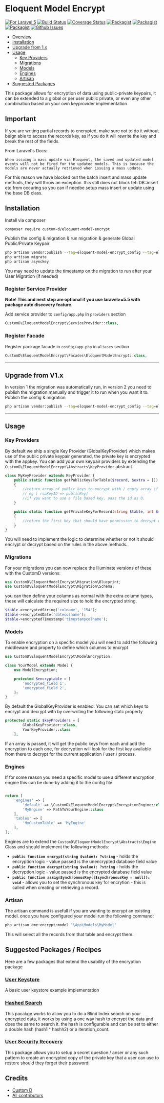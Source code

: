 <a name="overview"></a>

# Eloquent Model Encrypt

[![For Laravel 5][badge_laravel]](https://github.com/customd/eloquent-model-encrypt)
[![Build Status](https://travis-ci.org/customd/eloquent-model-encrypt.svg?branch=master)](https://travis-ci.org/customd/eloquent-model-encrypt)
[![Coverage Status](https://coveralls.io/repos/github/customd/eloquent-model-encrypt/badge.svg?branch=master)](https://coveralls.io/github/customd/eloquent-model-encrypt?branch=master)
[![Packagist](https://img.shields.io/packagist/v/custom-d/eloquent-model-encrypt.svg)](https://packagist.org/packages/custom-d/eloquent-model-encrypt)
[![Packagist](https://poser.pugx.org/custom-d/eloquent-model-encrypt/d/total.svg)](https://packagist.org/packages/custom-d/eloquent-model-encrypt)
[![Packagist](https://img.shields.io/packagist/l/custom-d/eloquent-model-encrypt.svg)](https://packagist.org/packages/custom-d/eloquent-model-encrypt)
[![Github Issues][badge_issues]](https://github.com/customd/eloquent-model-encrypt/issue)

-   [Overview](#overview)
-   [Installation](#installation)
-   [Upgrade from 1.x](#upgrade)
-   [Usage](#usage)
    -   [Key Providers](#keyproviders)
    -   [Migrations](#migrations)
    -   [Models](#models)
    -   [Engines](#engines)
    -   [Artisan](#artisan)
-   [Suggested Packages](#suggestions)



This package allows for encryption of data using public-private keypairs, it can be extended to a global or per user public private, or even any other combination based on your own keyprovider implementation

## Important

If you are writing partial records to encrypted, make sure not to do it without beign able to access the records key, as if you do it will rewrite the key and break the rest of the fields.

From Laravel's Docs:

`When issuing a mass update via Eloquent, the saved and updated model events will not be fired for the updated models. This is because the models are never actually retrieved when issuing a mass update.`

For this reason we have blocked out the batch insert and mass update methods, they will throw an exception. this still does not block teh DB::insert etc from occuring so you can if needbe setup mass insert or update using the base DB class.

<a name="installation"></a>

## Installation

Install via composer

```bash
composer require custom-d/eloquent-model-encrypt
```

Publish the config & migration & run migration & generate Global Public/Private Keypair

```bash
php artisan vendor:publish --tag=eloquent-model-encrypt_config --tag=eloquent-model-encrypt_migration
php artisan migrate
php artisan asynckey
```

You may need to update the timestamp on the migration to run after your User Migration (if needed)

### Register Service Provider

**Note! This and next step are optional if you use laravel>=5.5 with package
auto discovery feature.**

Add service provider to `config/app.php` in `providers` section

```php
CustomD\EloquentModelEncrypt\ServiceProvider::class,
```

### Register Facade

Register package facade in `config/app.php` in `aliases` section

```php
CustomD\EloquentModelEncrypt\Facades\EloquentModelEncrypt::class,
```

---

<a name="upgrade"></a>

## Upgrade from V1.x

In version 1 the migration was automatically run, in version 2 you need to publish the migration manually and trigger it to run when you want it to.
Publish the config & migration

```bash
php artisan vendor:publish --tag=eloquent-model-encrypt_config --tag=eloquent-model-encrypt_migration
```

---

<a name="usage"></a>

## Usage

<a name="keyproviders"></a>

### Key Providers

By default we ship a single Key Provider (GlobalKeyProvider) which makes use of the public private keypair generated, the private key is encrypted with the appkey.
You can add your own keypair providers by extending the `CustomD\EloquentModelEncrypt\Abstracts\KeyProvider` abstract.

```php
class MyKeyProvider extends KeyProvider {
    public static function getPublicKeysForTable($record, $extra = []): array
    {
        //return array of public keys to encrypt with / enpty array if not needed
        // eg [ rsaKeyID => publicKey]
        //if you want to use a file based key, pass the id as 0.
    }

    public static function getPrivateKeyForRecord(string $table, int $recordId): ?string
    {
        //return the first key that should have permission to decrypt or null if none.
    }
}
```

You will need to implement the logic to determine whether or not it should encrypt or decrypt based on the rules in the above methods.

<a name="migrations"></a>

### Migrations

For your migrations you can now replace the Illuminate versions of these with the CustomD versions:

```php
use CustomD\EloquentModelEncrypt\Migration\Blueprint;
use CustomD\EloquentModelEncrypt\Migration\Schema;
```

you can then define your columns as normal with the extra column types, these will calculate the required size to hold the encrypted string.

```php
$table->encryptedString('colname', '154');
$table->encryptedDate('datecolname');
$table->encryptedTimestamp('timestampcolname');
```

<a name="models"></a>

### Models

To enable encryption on a specific model you will need to add the following middleware and property to define which columns to encrypt

```php
use CustomD\EloquentModelEncrypt\ModelEncryption;

class YourModel extends Model {
	use ModelEncryption;

	protected $encryptable = [
        'encrypted_field 1',
        'encrypted_field 2',
    ];
}
```

By default the GlobalKeyProvider is enabled. You can set which keys to encrypt and decrypt with by overwriting the following statc property

```php
protected static $keyProviders = [
        GlobalKeyProvider::class,
        YourKeyProvider::class
    ];
```

If an array is passed, it will get the public keys from each and add the encryption to each one,
for decryption will look for the first key available from there to decrypt for the current application / user / process.

<a name="engines"></a>

### Engines

If for some reason you need a specific model to use a different encryption engine this can be done by adding it to the config file

```php

return [
    'engines' => [
		'default' => \CustomD\EloquentModelEncrypt\EncryptionEngine::class,
		'MyEngine' => PathToYourEngine::class
    ],
    'tables' => [
		'MyCustomTable' => 'MyEngine'
    ],
];

```

Engines are to extend the `CustomD\EloquentModelEncrypt\Abstracts\Engine` Class and should implement the following methods:

-   **`public function encrypt(string $value): ?string`** - holds the encryption logic - value passed is the unencrypted database field value
-   **`public function decrypt(string $value): ?string`** - holds the decryption logic - value passed is the encrypted database field value
-   **`public function assignSynchronousKey([$synchronousKey = null]): void`** - allows you to set the synchronous key for encrytion - this is called when creating or retrieving a record.

<a name="artisan"></a>

### Artisan

The artisan command is usefull if you are wanting to encrypt an existing model. once you have configured your model run the following command:

```php
php artisan eme:encrypt:model "\App\Models\MyModel"
```

This will select all the records from that table and encrypt them.

<a name="suggestions"></a>
## Suggested Packages / Recipes

Here are a few packages that extend the usability of the encryption package

### [User Keystore](docs/UserKeyExample.md)
A basic user keystore example implementation

### [Hashed Search](https://github.com/customd/hashed-search)
This pacakge works to allow you to do a Blind Index search on your encrypted data, it works by using a one way hash to encrypt the data and does the same to search it.
the hash is configurable and can be set to either a double hash (hash1 ^ hashh2) or a iteration_count.

### [User Security Recovery](https://github.com/customd/user-security-recovery)
This package allows you to setup a secret question / anser or any such pattern to create an encrypted copy of the private key that a user can use to restore should they forget their password.

## Credits

-   [Custom D](https://git.customd.com/composert)
-   [All contributors](https://git.customd.com/composer/eloquent-model-encrypt/-/graphs/master)

[badge_laravel]: https://img.shields.io/badge/Laravel-5.8%20to%208-orange.svg?style=flat-square
[badge_issues]: https://img.shields.io/github/issues/ARCANEDEV/Support.svg?style=flat-square

